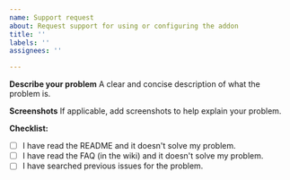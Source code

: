 ```yaml
---
name: Support request
about: Request support for using or configuring the addon
title: ''
labels: ''
assignees: ''

---
```


**Describe your problem**
A clear and concise description of what the problem is.

**Screenshots**
If applicable, add screenshots to help explain your problem.

**Checklist:**
 - [ ] I have read the README and it doesn't solve my problem.
 - [ ] I have read the FAQ (in the wiki) and it doesn't solve my problem.
 - [ ] I have searched previous issues for the problem.
